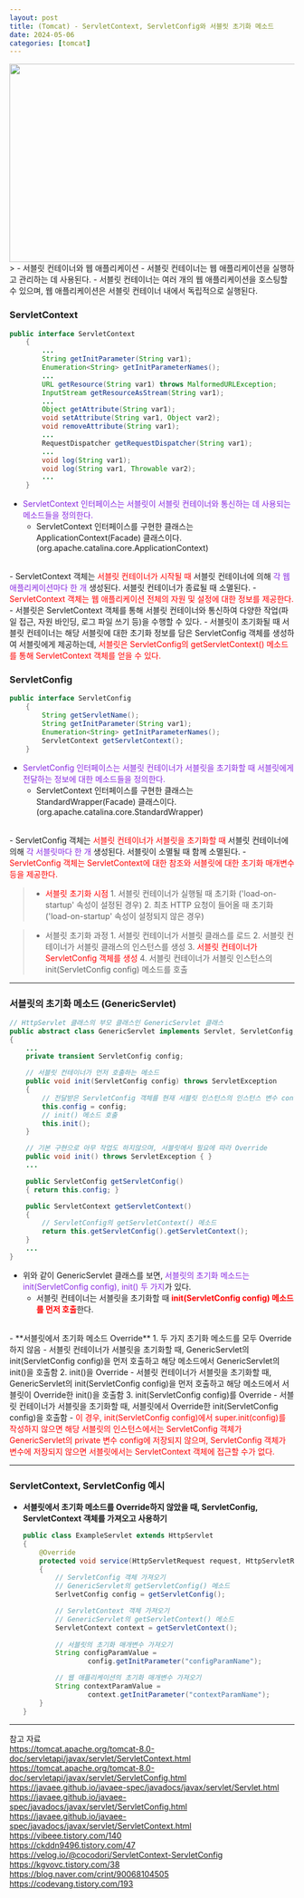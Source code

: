 ```yaml
---
layout: post
title: (Tomcat) - ServletContext, ServletConfig와 서블릿 초기화 메소드
date: 2024-05-06
categories: [tomcat]
---
```

<center><img src="https://github.com/LeeJae-H/LeeJae-H.github.io/assets/122717063/2a3117e0-853e-46d4-b1c2-edec22a1b10f" width="700" height="350"></center>
> - 서블릿 컨테이너와 웹 애플리케이션
    - 서블릿 컨테이너는 웹 애플리케이션을 실행하고 관리하는 데 사용된다.
    - 서블릿 컨테이너는 여러 개의 웹 애플리케이션을 호스팅할 수 있으며, 웹 애플리케이션은 서블릿 컨테이너 내에서 독립적으로 실행된다. 

### ServletContext
```java
public interface ServletContext 
    {
        ...
        String getInitParameter(String var1);
        Enumeration<String> getInitParameterNames();
        ...
        URL getResource(String var1) throws MalformedURLException;
        InputStream getResourceAsStream(String var1);
        ...
        Object getAttribute(String var1);
        void setAttribute(String var1, Object var2);
        void removeAttribute(String var1);
        ...
        RequestDispatcher getRequestDispatcher(String var1);
        ...
        void log(String var1);
        void log(String var1, Throwable var2);
        ...
    }
```
- <span style="color:blueviolet">ServletContext 인터페이스는 서블릿이 서블릿 컨테이너와 통신하는 데 사용되는 메소드들을 정의한다.</span>
    - ServletContext 인터페이스를 구현한 클래스는 ApplicationContext(Facade) 클래스이다. (org.apache.catalina.core.ApplicationContext)  
<br>
- ServletContext 객체는 <span style="color:red">서블릿 컨테이너가 시작될 때</span> 서블릿 컨테이너에 의해 <span style="color:blueviolet">각 웹 애플리케이션마다 한 개</span> 생성된다. 서블릿 컨테이너가 종료될 때 소멸된다. 
    - <span style="color:red">ServletContext 객체는 웹 애플리케이션 전체의 자원 및 설정에 대한 정보를 제공한다.</span>  
<br>
- 서블릿은 ServletContext 객체를 통해 서블릿 컨테이너와 통신하여 다양한 작업(파일 접근, 자원 바인딩, 로그 파일 쓰기 등)을 수행할 수 있다.
    - 서블릿이 초기화될 때 서블릿 컨테이너는 해당 서블릿에 대한 초기화 정보를 담은 ServletConfig 객체를 생성하여 서블릿에게 제공하는데, <span style="color:red">서블릿은 ServletConfig의 getServletContext() 메소드를 통해 ServletContext 객체를 얻을 수 있다.</span>  

### ServletConfig
```java
public interface ServletConfig 
    {
        String getServletName();
        String getInitParameter(String var1);
        Enumeration<String> getInitParameterNames();
        ServletContext getServletContext();
    }
```
- <span style="color:blueviolet">ServletConfig 인터페이스는 서블릿 컨테이너가 서블릿을 초기화할 때 서블릿에게 전달하는 정보에 대한 메소드들을 정의한다.</span>
    - ServletContext 인터페이스를 구현한 클래스는 StandardWrapper(Facade) 클래스이다. (org.apache.catalina.core.StandardWrapper)  
<br>    
- ServletConfig 객체는 <span style="color:red">서블릿 컨테이너가 서블릿을 초기화할 때</span> 서블릿 컨테이너에 의해 <span style="color:blueviolet">각 서블릿마다 한 개</span> 생성된다. 서블릿이 소멸될 때 함께 소멸된다. 
    - <span style="color:red">ServletConfig 객체는 ServletContext에 대한 참조와 서블릿에 대한 초기화 매개변수 등을 제공한다.</span>

> - <span style="color:red">서블릿 초기화 시점</span>
    1. 서블릿 컨테이너가 실행될 때 초기화 ('load-on-startup' 속성이 설정된 경우)
    2. 최초 HTTP 요청이 들어올 때 초기화 ('load-on-startup' 속성이 설정되지 않은 경우)

> - 서블릿 초기화 과정
    1. 서블릿 컨테이너가 서블릿 클래스를 로드
    2. 서블릿 컨테이너가 서블릿 클래스의 인스턴스를 생성
    3. <span style="color:red">서블릿 컨테이너가 ServletConfig 객체를 생성</span>
    4. 서블릿 컨테이너가 서블릿 인스턴스의 init(ServletConfig config) 메소드를 호출 

---
### 서블릿의 초기화 메소드 (GenericServlet)
```java
// HttpServlet 클래스의 부모 클래스인 GenericServlet 클래스
public abstract class GenericServlet implements Servlet, ServletConfig, Serializable 
{
    ...
    private transient ServletConfig config;

    // 서블릿 컨테이너가 먼저 호출하는 메소드
    public void init(ServletConfig config) throws ServletException 
    {
        // 전달받은 ServletConfig 객체를 현재 서블릿 인스턴스의 인스턴스 변수 config에 저장
        this.config = config;
        // init() 메소드 호출
        this.init();
    }

    // 기본 구현으로 아무 작업도 하지않으며, 서블릿에서 필요에 따라 Override
    public void init() throws ServletException { }
    ...

    public ServletConfig getServletConfig() 
    { return this.config; }

    public ServletContext getServletContext() 
    { 
        // ServletConfig의 getServletContext() 메소드
        return this.getServletConfig().getServletContext(); 
    }
    ...
}
```
- 위와 같이 GenericServlet 클래스를 보면, <span style="color:blueviolet">서블릿의 초기화 메소드는 init(ServletConfig config), init() 두 가지</span>가 있다. 
    - 서블릿 컨테이너는 서블릿을 초기화할 때 <span style="color:red">**init(ServletConfig config) 메소드를 먼저 호출**</span>한다.  
<br>
- **서블릿에서 초기화 메소드 Override**
    1. 두 가지 초기화 메소드를 모두 Override 하지 않음
        - 서블릿 컨테이너가 서블릿을 초기화할 때, GenericServlet의 init(ServletConfig config)을 먼저 호출하고 해당 메소드에서 GenericServlet의 init()을 호출함
    2. init()을 Override
        - 서블릿 컨테이너가 서블릿을 초기화할 때, GenericServlet의 init(ServletConfig config)을 먼저 호출하고 해당 메소드에서 서블릿이 Override한 init()을 호출함
    3. init(ServletConfig config)를 Override
        - 서블릿 컨테이너가 서블릿을 초기화할 때, 서블릿에서 Override한 init(ServletConfig config)을 호출함
        - <span style="color:red">이 경우, init(ServletConfig config)에서 super.init(config)를 작성하지 않으면 해당 서블릿의 인스턴스에서는 ServletConfig 객체가 GenericServlet의 private 변수 config에 저장되지 않으며, ServletConfig 객체가 변수에 저장되지 않으면 서블릿에서는 ServletContext 객체에 접근할 수가 없다.</span>

---
### ServletContext, ServletConfig 예시
- **서블릿에서 초기화 메소드를 Override하지 않았을 때, ServletConfig, ServletContext 객체를 가져오고 사용하기**
    ```java
    public class ExampleServlet extends HttpServlet 
    {
        @Override
        protected void service(HttpServletRequest request, HttpServletResponse response) throws ServletException, IOException 
        {
            // ServletConfig 객체 가져오기 
            // GenericServlet의 getServletConfig() 메소드
            SerlvetConfig config = getServletConfig();

            // ServletContext 객체 가져오기
            // GenericServlet의 getServletContext() 메소드
            ServletContext context = getServletContext();
            
            // 서블릿의 초기화 매개변수 가져오기
            String configParamValue = 
                    config.getInitParameter("configParamName");

            // 웹 애플리케이션의 초기화 매개변수 가져오기
            String contextParamValue = 
                    context.getInitParameter("contextParamName");
        }
    }

    ```

---
참고 자료  
https://tomcat.apache.org/tomcat-8.0-doc/servletapi/javax/servlet/ServletContext.html  
https://tomcat.apache.org/tomcat-8.0-doc/servletapi/javax/servlet/ServletConfig.html  
https://javaee.github.io/javaee-spec/javadocs/javax/servlet/Servlet.html  
https://javaee.github.io/javaee-spec/javadocs/javax/servlet/ServletConfig.html  
https://javaee.github.io/javaee-spec/javadocs/javax/servlet/ServletContext.html  
https://vibeee.tistory.com/140  
https://ckddn9496.tistory.com/47  
https://velog.io/@cocodori/ServletContext-ServletConfig  
https://kgvovc.tistory.com/38  
https://blog.naver.com/crint/90068104505  
https://codevang.tistory.com/193  